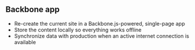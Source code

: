 ##  Backbone app

* Re-create the current site in a Backbone.js-powered, single-page app
* Store the content locally so everything works offline
* Synchronize data with production when an active internet connection is available